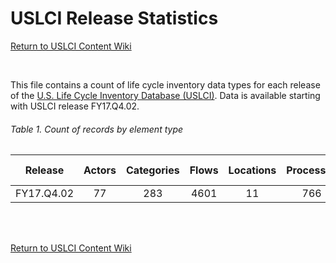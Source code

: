 USLCI Release Statistics
==================

[Return to USLCI Content Wiki](https://github.com/uslci-admin/uslci-content/wiki)

<br>

This file contains a count of life cycle inventory data types for each release of the [U.S. Life Cycle Inventory Database (USLCI)](https://uslci.lcacommons.gov).  Data is available starting with USLCI release FY17.Q4.02.

###### Table 1. Count of records by element type

| Release | Actors | Categories | Flows | Locations | Processes | Product Systems | Projects | Sources | Units |
|:---:|:---:|:---:|:---:|:---:|:---:|:---:|:---:|:---:|:---:|
| FY17.Q4.02 | 77 | 283 | 4601 | 11 | 766 | 0 | 0 | 686 | 193 |    

<br><br>

[Return to USLCI Content Wiki](https://github.com/uslci-admin/uslci-content/wiki)

